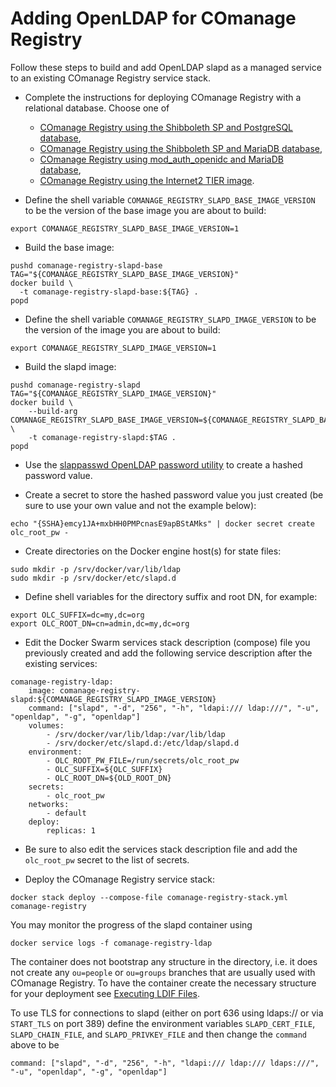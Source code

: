<!--
COmanage Registry Docker documentation

Portions licensed to the University Corporation for Advanced Internet
Development, Inc. ("UCAID") under one or more contributor license agreements.
See the NOTICE file distributed with this work for additional information
regarding copyright ownership.

UCAID licenses this file to you under the Apache License, Version 2.0
(the "License"); you may not use this file except in compliance with the
License. You may obtain a copy of the License at:

http://www.apache.org/licenses/LICENSE-2.0

Unless required by applicable law or agreed to in writing, software
distributed under the License is distributed on an "AS IS" BASIS,
WITHOUT WARRANTIES OR CONDITIONS OF ANY KIND, either express or implied.
See the License for the specific language governing permissions and
limitations under the License.
-->

# Adding OpenLDAP for COmanage Registry

Follow these steps to build and add OpenLDAP slapd
as a managed service to an existing COmanage Registry service stack.

* Complete the instructions for deploying COmanage Registry with
a relational database. Choose one of
  * [COmanage Registry using the Shibboleth SP and PostgreSQL database](shibboleth-sp-postgresql.md),
  * [COmanage Registry using the Shibboleth SP and MariaDB database](shibboleth-sp-mariadb.md),
  * [COmanage Registry using mod\_auth\_openidc and MariaDB database](mod-auth-openidc-mariadb.md),
  * [COmanage Registry using the Internet2 TIER image](comanage-registry-internet2-tier.md).

* Define the shell variable `COMANAGE_REGISTRY_SLAPD_BASE_IMAGE_VERSION` to be the
version of the base image you are about to build:

```
export COMANAGE_REGISTRY_SLAPD_BASE_IMAGE_VERSION=1
```

* Build the base image:

```
pushd comanage-registry-slapd-base
TAG="${COMANAGE_REGISTRY_SLAPD_BASE_IMAGE_VERSION}"
docker build \
  -t comanage-registry-slapd-base:${TAG} .
popd
```

* Define the shell variable `COMANAGE_REGISTRY_SLAPD_IMAGE_VERSION`
to be the version of the image you are about to build:

```
export COMANAGE_REGISTRY_SLAPD_IMAGE_VERSION=1
```

* Build the slapd image:

```
pushd comanage-registry-slapd
TAG="${COMANAGE_REGISTRY_SLAPD_IMAGE_VERSION}"
docker build \
    --build-arg COMANAGE_REGISTRY_SLAPD_BASE_IMAGE_VERSION=${COMANAGE_REGISTRY_SLAPD_BASE_IMAGE_VERSION} \
    -t comanage-registry-slapd:$TAG . 
popd
```

* Use the [slappasswd OpenLDAP password utility](https://linux.die.net/man/8/slappasswd)
to create a hashed password value.

* Create a secret to store the hashed password value you just created
(be sure to use your own value and not the example below):

```
echo "{SSHA}emcy1JA+mxbHH0PMPcnasE9apBStAMks" | docker secret create olc_root_pw -
```

* Create directories on the Docker engine host(s) for state files:

```
sudo mkdir -p /srv/docker/var/lib/ldap
sudo mkdir -p /srv/docker/etc/slapd.d
```

* Define shell variables for the directory suffix and root DN,
  for example:

```
export OLC_SUFFIX=dc=my,dc=org
export OLC_ROOT_DN=cn=admin,dc=my,dc=org
```

* Edit the Docker Swarm services stack description (compose) file you previously
created and add the following service description after the existing services:

```
comanage-registry-ldap:
    image: comanage-registry-slapd:${COMANAGE_REGISTRY_SLAPD_IMAGE_VERSION}
    command: ["slapd", "-d", "256", "-h", "ldapi:/// ldap:///", "-u", "openldap", "-g", "openldap"]
    volumes:
        - /srv/docker/var/lib/ldap:/var/lib/ldap
        - /srv/docker/etc/slapd.d:/etc/ldap/slapd.d
    environment:
        - OLC_ROOT_PW_FILE=/run/secrets/olc_root_pw
        - OLC_SUFFIX=${OLC_SUFFIX}
        - OLC_ROOT_DN=${OLD_ROOT_DN}
    secrets:
        - olc_root_pw
    networks:
        - default
    deploy:
        replicas: 1
```

* Be sure to also edit the services stack description file and add
the `olc_root_pw` secret to the list of secrets.

* Deploy the COmanage Registry service stack:

```
docker stack deploy --compose-file comanage-registry-stack.yml comanage-registry
```

You may monitor the progress of the slapd container using

```
docker service logs -f comanage-registry-ldap
```

The container does not bootstrap any structure in the directory, i.e. it
does not create any `ou=people` or `ou=groups` branches that are usually
used with COmanage Registry.  To have the container create the necessary
structure for your deployment see [Executing LDIF Files](slapd-ldif.md).

To use TLS for connections to slapd (either on port 636 using ldaps://
or via `START_TLS` on port 389) define the environment variables
`SLAPD_CERT_FILE`, `SLAPD_CHAIN_FILE`, and `SLAPD_PRIVKEY_FILE`
and then change the `command` above to be

```
command: ["slapd", "-d", "256", "-h", "ldapi:/// ldap:/// ldaps:///", "-u", "openldap", "-g", "openldap"]
```
